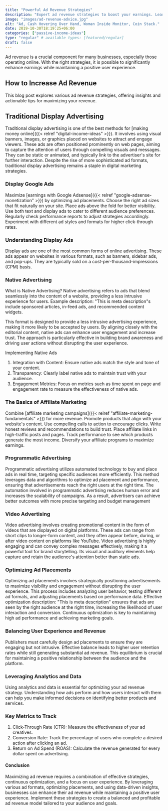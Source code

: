 ```yaml
---
title: "Powerful Ad Revenue Strategies"
description: "Expert ad revenue strategies to boost your earnings. Learn about display ads, native advertising, affiliate marketing."
image: "images/ad-revenue-advice.jpg"
alt: "Ad, Cash Hovering Over Hand, Woman Inside Monitor, Coin Stack."
date: 2019-10-30T18:19:25+06:00
categories: ["passive-income-ideas"]
type: "regular" # available types: [featured/regular]
draft: false
---
```


Ad revenue is a crucial component for many businesses, especially those operating online. With the right strategies, it is possible to significantly enhance earnings while maintaining a positive user experience.

## How to Increase Ad Revenue

This blog post explores various ad revenue strategies, offering insights and actionable tips for maximizing your revenue.

## Traditional Display Advertising

Traditional display advertising is one of the best methods for [making money online]({{< relref "digital-income-ideas" >}}). It involves using visual banners, images, or graphics placed on websites to attract and engage viewers. These ads are often positioned prominently on web pages, aiming to capture the attention of users through compelling visuals and messages. They can be static or animated, and typically link to the advertiser's site for further interaction. Despite the rise of more sophisticated ad formats, traditional display advertising remains a staple in digital marketing strategies.

### Display Google Ads

Maximize [earnings with Google Adsense]({{< relref "google-adsense-monetization" >}}) by optimizing ad placements. Choose the right ad sizes that fit naturally on your site. Place ads above the fold for better visibility. Use both text and display ads to cater to different audience preferences. Regularly check performance reports to adjust strategies accordingly. Experiment with different ad styles and formats for higher click-through rates.

### Understanding Display Ads

Display ads are one of the most common forms of online advertising. These ads appear on websites in various formats, such as banners, sidebar ads, and pop-ups. They are typically sold on a cost-per-thousand-impressions (CPM) basis.

### Native Advertising

What is Native Advertising? Native advertising refers to ads that blend seamlessly into the content of a website, providing a less intrusive experience for users. Example description: "This is meta description"s include sponsored articles, in-feed ads, and recommended content widgets.

This format is designed to provide a less intrusive advertising experience, making it more likely to be accepted by users. By aligning closely with the editorial content, native ads can enhance user engagement and increase trust. The approach is particularly effective in building brand awareness and driving user actions without disrupting the user experience.

Implementing Native Ads

1. Integration with Content: Ensure native ads match the style and tone of your content.
2. Transparency: Clearly label native ads to maintain trust with your audience.
3. Engagement Metrics: Focus on metrics such as time spent on page and engagement rate to measure the effectiveness of native ads.

### The Basics of Affiliate Marketing

Combine [affiliate marketing campaigns]({{< relref "affiliate-marketing-fundamentals" >}}) for more revenue. Promote products that align with your website's content. Use compelling calls to action to encourage clicks. Write honest reviews and recommendations to build trust. Place affiliate links in high-traffic posts and pages. Track performance to see which products generate the most income. Diversify your affiliate programs to maximize earnings.

### Programmatic Advertising

Programmatic advertising utilizes automated technology to buy and place ads in real time, targeting specific audiences more efficiently. This method leverages data and algorithms to optimize ad placement and performance, ensuring that advertisements reach the right users at the right time. The automation involved in programmatic advertising reduces human error and increases the scalability of campaigns. As a result, advertisers can achieve better outcomes with more precise targeting and budget management

### Video Advertising

Video advertising involves creating promotional content in the form of videos that are displayed on digital platforms. These ads can range from short clips to longer-form content, and they often appear before, during, or after video content on platforms like YouTube. Video advertising is highly engaging and can convey complex messages effectively, making it a powerful tool for brand storytelling. Its visual and auditory elements help capture and retain the audience's attention better than static ads.

### Optimizing Ad Placements

Optimizing ad placements involves strategically positioning advertisements to maximize visibility and engagement without disrupting the user experience. This process includes analyzing user behavior, testing different ad formats, and adjusting placements based on performance data. Effective optimization description: "This is meta description" ensures that ads are seen by the right audience at the right time, increasing the likelihood of user interaction and conversion. Continuous optimization is key to maintaining high ad performance and achieving marketing goals.

### Balancing User Experience and Revenue

Publishers must carefully design ad placements to ensure they are engaging but not intrusive. Effective balance leads to higher user retention rates while still generating substantial ad revenue. This equilibrium is crucial for maintaining a positive relationship between the audience and the platform.

### Leveraging Analytics and Data

Using analytics and data is essential for optimizing your ad revenue strategy. Understanding how ads perform and how users interact with them can help you make informed decisions on identifying better products and services.

### Key Metrics to Track

1. Click-Through Rate (CTR): Measure the effectiveness of your ad creatives.
2. Conversion Rate: Track the percentage of users who complete a desired action after clicking an ad.
3. Return on Ad Spend (ROAS): Calculate the revenue generated for every dollar spent on advertising.

#### Conclusion

Maximizing ad revenue requires a combination of effective strategies, continuous optimization, and a focus on user experience. By leveraging various ad formats, optimizing placements, and using data-driven insights, businesses can enhance their ad revenue while maintaining a positive user experience. Implement these strategies to create a balanced and profitable ad revenue model tailored to your audience and goals.
